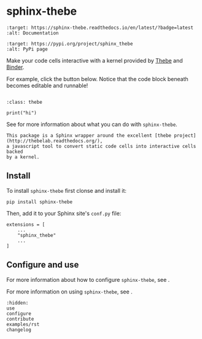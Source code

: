 # sphinx-thebe


```{image} https://readthedocs.org/projects/sphinx-thebe/badge/?version=latest
:target: https://sphinx-thebe.readthedocs.io/en/latest/?badge=latest
:alt: Documentation
```

```{image} https://img.shields.io/pypi/v/sphinx-thebe.svg
:target: https://pypi.org/project/sphinx_thebe
:alt: PyPi page
```

Make your code cells interactive with a kernel provided by [Thebe](http://thebelab.readthedocs.org/)
and [Binder](https://mybinder.org).

For example, click the button below. Notice that the code block beneath becomes
editable and runnable!

```{thebe-button} Launch thebe
```

```{code-block} python
:class: thebe

print("hi")
```

See [](use.md) for more information about what you can do with `sphinx-thebe`.

```{note}
This package is a Sphinx wrapper around the excellent [thebe project](http://thebelab.readthedocs.org/),
a javascript tool to convert static code cells into interactive cells backed
by a kernel.
```

## Install

To install `sphinx-thebe` first clonse and install it:

```
pip install sphinx-thebe
```

Then, add it to your Sphinx site's `conf.py` file:

```
extensions = [
    ...
    "sphinx_thebe"
    ...
]
```

## Configure and use

For more information about how to configure `sphinx-thebe`, see [](configure.md).

For more information on using `sphinx-thebe`, see [](use.md).

```{toctree}
:hidden:
use
configure
contribute
examples/rst
changelog
```
